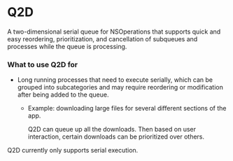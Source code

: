 Q2D
===

A two-dimensional serial queue for NSOperations that supports quick and easy reordering,
prioritization, and cancellation of subqueues and processes while the queue is processing.

### What to use Q2D for

- Long running processes that need to execute serially, which can be grouped
  into subcategories and may require reordering or modification after being added
  to the queue.

    - Example: downloading large files for several different sections of the app.

      Q2D can queue up all the downloads. Then based on user interaction, certain downloads
      can be prioritized over others.


Q2D currently only supports serial execution.
